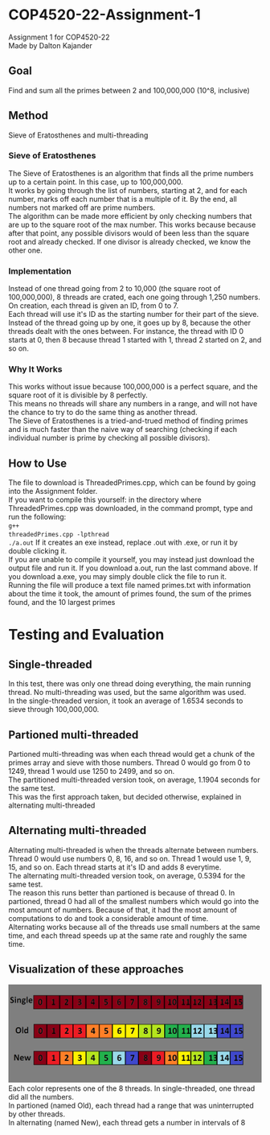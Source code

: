 # COP4520-22-Assignment-1
Assignment 1 for COP4520-22 <br/>
Made by Dalton Kajander

## Goal
Find and sum all the primes between 2 and 100,000,000 (10^8, inclusive)

## Method
Sieve of Eratosthenes and multi-threading

### Sieve of Eratosthenes
The Sieve of Eratosthenes is an algorithm that finds all the prime numbers up to a certain point. In this case, up to 100,000,000. <br/>
It works by going through the list of numbers, starting at 2, and for each number, marks off each number that is a multiple of it. 
By the end, all numbers not marked off are prime numbers. <br/>
The algorithm can be made more efficient by only checking numbers that are up to the square root of the max number. This works because because after that point, any possible divisors would of been less than the square root and already checked. If one divisor is already checked, we know the other one. <br/>

### Implementation
Instead of one thread going from 2 to 10,000 (the square root of 100,000,000), 8 threads are crated, each one going through 1,250 numbers. <br/>
On creation, each thread is given an ID, from 0 to 7. <br/>
Each thread will use it's ID as the starting number for their part of the sieve. Instead of the thread going up by one, it goes up by 8, because the other threads dealt with the ones between. For instance, the thread with ID 0 starts at 0, then 8 because thread 1 started with 1, thread 2 started on 2, and so on. <br/>


### Why It Works
This works without issue because 100,000,000 is a perfect square, and the square root of it is divisible by 8 perfectly. <br/>
This means no threads will share any numbers in a range, and will not have the chance to try to do the same thing as another thread. <br/>
The Sieve of Eratosthenes is a tried-and-trued method of finding primes and is much faster than the naive way of searching (checking if each individual number is prime by checking all possible divisors). 

## How to Use
The file to download is ThreadedPrimes.cpp, which can be found by going into the Assignment folder. <br/>
If you want to compile this yourself: in the directory where ThreadedPrimes.cpp was downloaded, in the command prompt, type and run the following: <br/>
<code>g++ threadedPrimes.cpp -lpthread</code><br/>
<code>./a.out</code> If it creates an exe instead, replace .out with .exe, or run it by double clicking it. <br/>
If you are unable to compile it yourself, you may instead just download the output file and run it. If you download a.out, run the last command above. If you download a.exe, you may simply double click the file to run it. <br/>
Running the file will produce a text file named primes.txt with information about the time it took, the amount of primes found, the sum of the primes found, and the 10 largest primes <br/>


# Testing and Evaluation
## Single-threaded
In this test, there was only one thread doing everything, the main running thread. No multi-threading was used, but the same algorithm was used. <br/>
In the single-threaded version, it took an average of 1.6534 seconds to sieve through 100,000,000. <br/>
## Partioned multi-threaded
Partioned multi-threading was when each thread would get a chunk of the primes array and sieve with those numbers. Thread 0 would go from 0 to 1249, thread 1 would use 1250 to 2499, and so on. <br/>
The partitioned multi-threaded version took, on average, 1.1904 seconds for the same test. <br/>
This was the first approach taken, but decided otherwise, explained in alternating multi-threaded
## Alternating multi-threaded
Alternating multi-threaded is when the threads alternate between numbers. Thread 0 would use numbers 0, 8, 16, and so on. Thread 1 would use 1, 9, 15, and so on. Each thread starts at it's ID and adds 8 everytime. <br/>
The alternating multi-threaded version took, on average, 0.5394 for the same test. <br/>
The reason this runs better than partioned is because of thread 0. In partioned, thread 0 had all of the smallest numbers which would go into the most amount of numbers. Because of that, it had the most amount of computations to do and took a considerable amount of time. <br/>
Alternating works because all of the threads use small numbers at the same time, and each thread speeds up at the same rate and roughly the same time. <br/>
## Visualization of these approaches
![equation](https://github.com/Skirtle/COP4520-22-Assignment-1/blob/Optimized-MT/Images/Untitled.png?raw=true)
Each color represents one of the 8 threads. In single-threaded, one thread did all the numbers. <br/>
In partioned (named Old), each thread had a range that was uninterrupted by other threads. <br/>
In alternating (named New), each thread gets a number in intervals of 8 <br/>